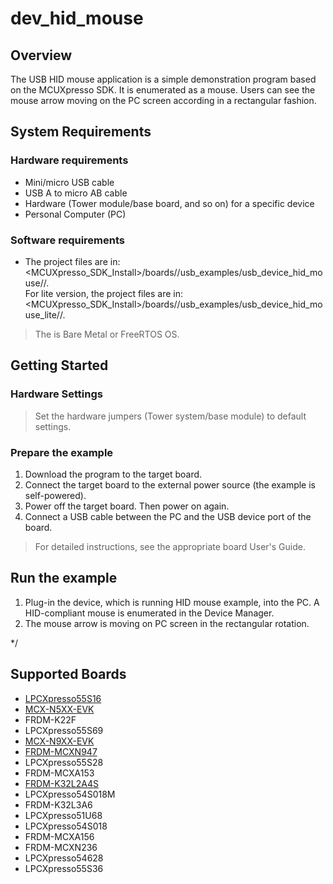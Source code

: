 # dev_hid_mouse




## Overview

The USB HID mouse application is a simple demonstration program based on the MCUXpresso SDK.
It is enumerated as a mouse. Users can see the mouse arrow moving on the PC screen according in a rectangular fashion.
## System Requirements

### Hardware requirements

- Mini/micro USB cable
- USB A to micro AB cable
- Hardware (Tower module/base board, and so on) for a specific device
- Personal Computer (PC)


### Software requirements

- The project files are in:
<br> <MCUXpresso_SDK_Install>/boards/<board>/usb_examples/usb_device_hid_mouse/<rtos>/<toolchain>.
<br> For lite version, the project files are in:
<br> <MCUXpresso_SDK_Install>/boards/<board>/usb_examples/usb_device_hid_mouse_lite/<rtos>/<toolchain>.
> The <rtos> is Bare Metal or FreeRTOS OS.


## Getting Started

### Hardware Settings

> Set the hardware jumpers (Tower system/base module) to default settings.


### Prepare the example

1.  Download the program to the target board.
2.  Connect the target board to the external power source (the example is self-powered).
3.  Power off the target board. Then power on again.
4.  Connect a USB cable between the PC and the USB device port of the board.

> For detailed instructions, see the appropriate board User's Guide.

## Run the example

1.  Plug-in the device, which is running HID mouse example, into the PC. A HID-compliant mouse is enumerated in the Device Manager.
2.  The mouse arrow is moving on PC screen in the rectangular rotation.

*/


## Supported Boards
- [LPCXpresso55S16](../../_boards/lpcxpresso55s16/usb_examples/usb_device_hid_mouse/example_board_readme.md)
- [MCX-N5XX-EVK](../../_boards/mcxn5xxevk/usb_examples/usb_device_hid_mouse/example_board_readme.md)
- FRDM-K22F
- LPCXpresso55S69
- [MCX-N9XX-EVK](../../_boards/mcxn9xxevk/usb_examples/usb_device_hid_mouse/example_board_readme.md)
- [FRDM-MCXN947](../../_boards/frdmmcxn947/usb_examples/usb_device_hid_mouse/example_board_readme.md)
- LPCXpresso55S28
- FRDM-MCXA153
- [FRDM-K32L2A4S](../../_boards/frdmk32l2a4s/usb_examples/usb_device_hid_mouse/example_board_readme.md)
- LPCXpresso54S018M
- FRDM-K32L3A6
- LPCXpresso51U68
- LPCXpresso54S018
- FRDM-MCXA156
- FRDM-MCXN236
- LPCXpresso54628
- LPCXpresso55S36
